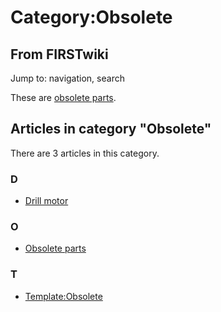 # Category:Obsolete

## From FIRSTwiki

Jump to: navigation, search

These are [obsolete parts](Obsolete_parts "Obsolete parts").

## Articles in category "Obsolete"

There are 3 articles in this category.

### D

- [Drill motor](drill-motor)

### O

- [Obsolete parts](Obsolete_parts "Obsolete parts")

### T

- [Template:Obsolete](Template:Obsolete "Template:Obsolete")
